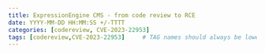 ```yaml
---
title: ExpressionEngine CMS - from code review to RCE
date: YYYY-MM-DD HH:MM:SS +/-TTTT
categories: [codereview, CVE-2023-22953]
tags: [codereview,CVE-2023-22953]     # TAG names should always be lowercase
---
```


